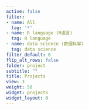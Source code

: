 ```yaml
---
active: false
filter:
- name: All
  tag: '*'
- name: R language (R语言)
  tag: R language
- name: data science (数据科学)
  tag: data science
filter_default: 0
flip_alt_rows: false
folder: project
subtitle: ""
title: Projects
view: 3
weight: 50
widget: projects
widget_layout: 0
---
```


